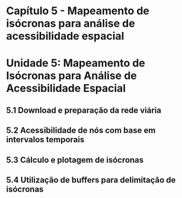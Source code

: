 # Capítulo 5 - Mapeamento de isócronas para análise de acessibilidade espacial

# Unidade 5: Mapeamento de Isócronas para Análise de Acessibilidade Espacial

## 5.1 Download e preparação da rede viária

## 5.2 Acessibilidade de nós com base em intervalos temporais

## 5.3 Cálculo e plotagem de isócronas

## 5.4 Utilização de buffers para delimitação de isócronas
